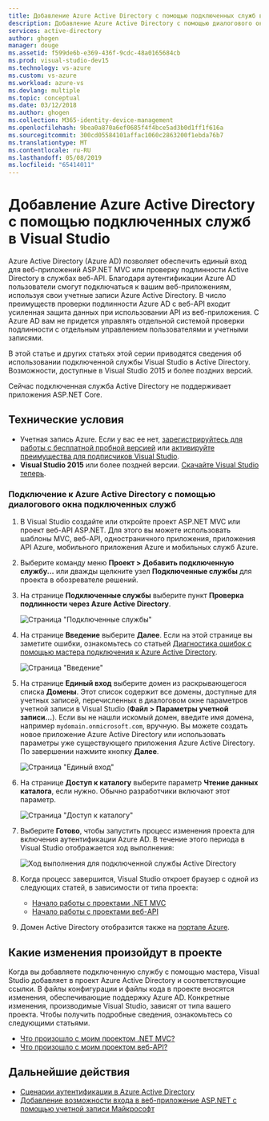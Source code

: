 ```yaml
---
title: Добавление Azure Active Directory с помощью подключенных служб в Visual Studio
description: Добавление Azure Active Directory с помощью диалогового окна "Добавление подключенных служб" в Visual Studio
services: active-directory
author: ghogen
manager: douge
ms.assetid: f599de6b-e369-436f-9cdc-48a0165684cb
ms.prod: visual-studio-dev15
ms.technology: vs-azure
ms.custom: vs-azure
ms.workload: azure-vs
ms.devlang: multiple
ms.topic: conceptual
ms.date: 03/12/2018
ms.author: ghogen
ms.collection: M365-identity-device-management
ms.openlocfilehash: 9bea0a870a6ef0685f4f4bce5ad3b0d1ff1f616a
ms.sourcegitcommit: 300cd05584101affac1060c2863200f1ebda76b7
ms.translationtype: MT
ms.contentlocale: ru-RU
ms.lasthandoff: 05/08/2019
ms.locfileid: "65414011"
---
```

# <a name="adding-an-azure-active-directory-by-using-connected-services-in-visual-studio"></a>Добавление Azure Active Directory с помощью подключенных служб в Visual Studio

Azure Active Directory (Azure AD) позволяет обеспечить единый вход для веб-приложений ASP.NET MVC или проверку подлинности Active Directory в службах веб-API. Благодаря аутентификации Azure AD пользователи смогут подключаться к вашим веб-приложениям, используя свои учетные записи Azure Active Directory. В число преимуществ проверки подлинности Azure AD с веб-API входит усиленная защита данных при использовании API из веб-приложения. С Azure AD вам не придется управлять отдельной системой проверки подлинности с отдельным управлением пользователями и учетными записями.

В этой статье и других статьях этой серии приводятся сведения об использовании подключенной службы Visual Studio в Active Directory. Возможности, доступные в Visual Studio 2015 и более поздних версий.

Сейчас подключенная служба Active Directory не поддерживает приложения ASP.NET Core.

## <a name="prerequisites"></a>Технические условия

- Учетная запись Azure. Если у вас ее нет, [зарегистрируйтесь для работы с бесплатной пробной версией](https://azure.microsoft.com/pricing/free-trial/?WT.mc_id=A261C142F) или [активируйте преимущества для подписчиков Visual Studio](https://azure.microsoft.com/pricing/member-offers/msdn-benefits-details/?WT.mc_id=A261C142F).
- **Visual Studio 2015** или более поздней версии. [Скачайте Visual Studio теперь](https://aka.ms/vsdownload?utm_source=mscom&utm_campaign=msdocs).

### <a name="connect-to-azure-active-directory-using-the-connected-services-dialog"></a>Подключение к Azure Active Directory с помощью диалогового окна подключенных служб

1. В Visual Studio создайте или откройте проект ASP.NET MVC или проект веб-API ASP.NET. Для этого вы можете использовать шаблоны MVC, веб-API, одностраничного приложения, приложения API Azure, мобильного приложения Azure и мобильных служб Azure.

1. Выберите команду меню **Проект > Добавить подключенную службу...** или дважды щелкните узел **Подключенные службы** для проекта в обозревателе решений.

1. На странице **Подключенные службы** выберите пункт **Проверка подлинности через Azure Active Directory**.

    ![Страница "Подключенные службы"](./media/vs-azure-active-directory/connected-services-add-active-directory.png)

1. На странице **Введение** выберите **Далее**. Если на этой странице вы заметите ошибки, ознакомьтесь со статьей [Диагностика ошибок с помощью мастера подключения к Azure Active Directory](vs-active-directory-error.md).

    ![Страница "Введение"](./media/vs-azure-active-directory/configure-azure-ad-wizard-1.png)

1. На странице **Единый вход** выберите домен из раскрывающегося списка **Домены**. Этот список содержит все домены, доступные для учетных записей, перечисленных в диалоговом окне параметров учетной записи в Visual Studio (**Файл > Параметры учетной записи...**). Если вы не нашли искомый домен, введите имя домена, например `mydomain.onmicrosoft.com`, вручную. Вы можете создать новое приложение Azure Active Directory или использовать параметры уже существующего приложения Azure Active Directory. По завершении нажмите кнопку **Далее**.

    ![Страница "Единый вход"](./media/vs-azure-active-directory/configure-azure-ad-wizard-2.png)

1. На странице **Доступ к каталогу** выберите  параметр **Чтение данных каталога**, если нужно. Обычно разработчики включают этот параметр.

    ![Страница "Доступ к каталогу"](./media/vs-azure-active-directory/configure-azure-ad-wizard-3.png)

1. Выберите **Готово**, чтобы запустить процесс изменения проекта для включения аутентификации Azure AD. В течение этого периода в Visual Studio отображается ход выполнения:

    ![Ход выполнения для подключенной службы Active Directory](./media/vs-azure-active-directory/active-directory-connected-service-output.png)

1. Когда процесс завершится, Visual Studio откроет браузер с одной из следующих статей, в зависимости от типа проекта:

    - [Начало работы с проектами .NET MVC](vs-active-directory-dotnet-getting-started.md)
    - [Начало работы с проектами веб-API](vs-active-directory-webapi-getting-started.md)

1. Домен Active Directory отобразится также на [портале Azure](https://go.microsoft.com/fwlink/p/?LinkID=525040).

## <a name="how-your-project-is-modified"></a>Какие изменения произойдут в проекте

Когда вы добавляете подключенную службу с помощью мастера, Visual Studio добавляет в проект Azure Active Directory и соответствующие ссылки. В файлы конфигурации и файлы кода в проекте вносятся изменения, обеспечивающие поддержку Azure AD. Конкретные изменения, производимые Visual Studio, зависят от типа вашего проекта. Чтобы получить подробные сведения, ознакомьтесь со следующими статьями.

- [Что произошло с моим проектом .NET MVC?](vs-active-directory-dotnet-what-happened.md)
- [Что произошло с моим проектом веб-API?](vs-active-directory-webapi-what-happened.md)

## <a name="next-steps"></a>Дальнейшие действия

- [Сценарии аутентификации в Azure Active Directory](authentication-scenarios.md)
- [Добавление возможности входа в веб-приложение ASP.NET с помощью учетной записи Майкрософт](quickstart-v1-aspnet-webapp.md)
